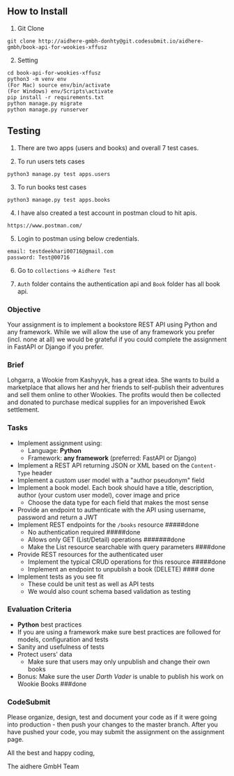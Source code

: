 ## How to Install

1. Git Clone

```
git clone http://aidhere-gmbh-donhty@git.codesubmit.io/aidhere-gmbh/book-api-for-wookies-xffusz
```

2. Setting

```
cd book-api-for-wookies-xffusz
python3 -m venv env
(For Mac) source env/bin/activate
(For Windows) env/Scripts\activate
pip install -r requirements.txt
python manage.py migrate
python manage.py runserver
```

## Testing

1. There are two apps (users and books) and overall 7 test cases.

2. To run users tets cases

```
python3 manage.py test apps.users
```

3. To run books test cases

```
python3 manage.py test apps.books
```

4. I have also created a test account in postman cloud to hit apis.

```
https://www.postman.com/
```

5. Login to postman using below credentials.

```
email: testdeekhari00716@gmail.com
password: Test@00716
```

6. Go to ```collections``` -> ```Aidhere Test```

7. ```Auth``` folder contains the authentication api and ```Book``` folder has all book api.


### Objective

Your assignment is to implement a bookstore REST API using Python and any framework. While we will allow the use of any framework you prefer (incl. none at all) we would be grateful if you could complete the assignment in FastAPI or Django if you prefer.

### Brief

Lohgarra, a Wookie from Kashyyyk, has a great idea. She wants to build a marketplace that allows her and her friends to
self-publish their adventures and sell them online to other Wookies. The profits would then be collected and donated to purchase medical supplies for an impoverished Ewok settlement.

### Tasks

-   Implement assignment using:
    -   Language: **Python**
    -   Framework: **any framework** (preferred: FastAPI or Django)
-   Implement a REST API returning JSON or XML based on the `Content-Type` header
-   Implement a custom user model with a "author pseudonym" field
-   Implement a book model. Each book should have a title, description, author (your custom user model), cover image and price
    -   Choose the data type for each field that makes the most sense
-   Provide an endpoint to authenticate with the API using username, password and return a JWT 
-   Implement REST endpoints for the `/books` resource #####done
    -   No authentication required #####done
    -   Allows only GET (List/Detail) operations #######done
    -   Make the List resource searchable with query parameters ####done
-   Provide REST resources for the authenticated user
    -   Implement the typical CRUD operations for this resource #####done
    -   Implement an endpoint to unpublish a book (DELETE) #### done
-   Implement tests as you see fit
    -   These could be unit test as well as API tests
    -   We would also count schema based validation as testing

### Evaluation Criteria

-   **Python** best practices
-   If you are using a framework make sure best practices are followed for models, configuration and tests
-   Sanity and usefulness of tests
-   Protect users' data
    -   Make sure that users may only unpublish and change their own books
-   Bonus: Make sure the user _Darth Vader_ is unable to publish his work on Wookie Books ###done

### CodeSubmit

Please organize, design, test and document your code as if it were
going into production - then push your changes to the master branch. After you have pushed your code, you may submit the assignment on the assignment page.

All the best and happy coding,

The aidhere GmbH Team